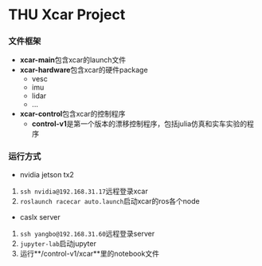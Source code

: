 # THU Xcar Project

### 文件框架

* **xcar-main**包含xcar的launch文件
* **xcar-hardware**包含xcar的硬件package
	- vesc
	- imu
	- lidar
	- ...
* **xcar-control**包含xcar的控制程序
	- **control-v1**是第一个版本的漂移控制程序，包括julia仿真和实车实验的程序


### 运行方式

* nvidia jetson tx2

1. `ssh nvidia@192.168.31.17`远程登录xcar
2. `roslaunch racecar auto.launch`启动xcar的ros各个node

* caslx server
1. `ssh yangbo@192.168.31.60`远程登录server
2. `jupyter-lab`启动jupyter
3. 运行**/control-v1/xcar**里的notebook文件
